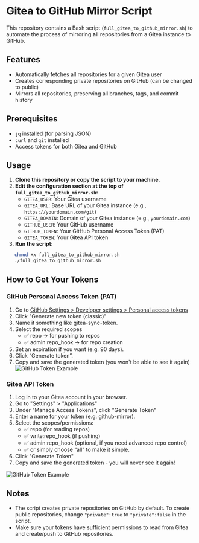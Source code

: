 # Gitea to GitHub Mirror Script

This repository contains a Bash script (`full_gitea_to_github_mirror.sh`) to automate the process of mirroring **all** repositories from a Gitea instance to GitHub.

## Features

- Automatically fetches all repositories for a given Gitea user
- Creates corresponding private repositories on GitHub (can be changed to public)
- Mirrors all repositories, preserving all branches, tags, and commit history

## Prerequisites

- `jq` installed (for parsing JSON)
- `curl` and `git` installed
- Access tokens for both Gitea and GitHub

## Usage

1. **Clone this repository or copy the script to your machine.**
2. **Edit the configuration section at the top of `full_gitea_to_github_mirror.sh`:**
   - `GITEA_USER`: Your Gitea username
   - `GITEA_URL`: Base URL of your Gitea instance (e.g., `https://yourdomain.com/git`)
   - `GITEA_DOMAIN`: Domain of your Gitea instance (e.g., `yourdomain.com`)
   - `GITHUB_USER`: Your GitHub username
   - `GITHUB_TOKEN`: Your GitHub Personal Access Token (PAT)
   - `GITEA_TOKEN`: Your Gitea API token
3. **Run the script:**

```bash
   chmod +x full_gitea_to_github_mirror.sh
   ./full_gitea_to_github_mirror.sh
```

## How to Get Your Tokens

### GitHub Personal Access Token (PAT)

1. Go to [GitHub Settings > Developer settings > Personal access tokens](https://github.com/settings/tokens)
2. Click "Generate new token (classic)"
3. Name it something like gitea-sync-token.
4. Select the required scopes
   - ✅ repo → for pushing to repos
   - ✅ admin:repo_hook → for repo creation
5. Set an expiration if you want (e.g. 90 days).
6. Click “Generate token”.
7. Copy and save the generated token (you won't be able to see it again)
![GitHub Token Example](assets/github%20keys.png)

### Gitea API Token

1. Log in to your Gitea account in your browser.
2. Go to "Settings" > "Applications"
3. Under "Manage Access Tokens", click "Generate Token"
4. Enter a name for your token (e.g. github-mirror).
5. Select the scopes/permissions:
   - ✅ repo (for reading repos)
   - ✅ write:repo_hook (if pushing)
   - ✅ admin:repo_hook (optional, if you need advanced repo control)
   - ✅ or simply choose “all” to make it simple.
6. Click "Generate Token"
7. Copy and save the generated token - you will never see it again!

![GitHub Token Example](assets/gitea%20keys.png)

## Notes

- The script creates private repositories on GitHub by default. To create public repositories, change `"private":true` to `"private":false` in the script.
- Make sure your tokens have sufficient permissions to read from Gitea and create/push to GitHub repositories.
